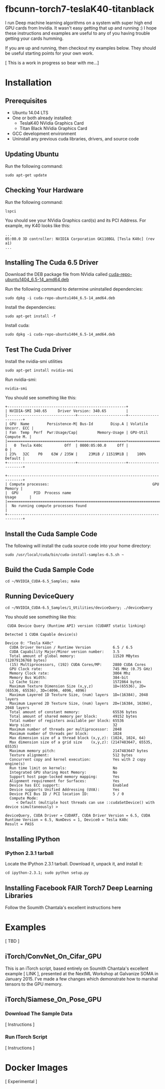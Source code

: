 # fbcunn-torch7-teslaK40-titanblack

I run Deep machine learning algorithms on a system with super high end GPU cards from Invidia. It wasn't easy getting that up and running :)  I hope these instructions and examples are useful to any of you having trouble getting your cards humming. 

If you are up and running, then checkout my examples below.  They should be useful starting points for your own work.

[ This is a work in progress so bear with me...]

# Installation

## Prerequisites

* Ubuntu 14.04 LTS
* One or both already installed:
    *  TeslaK40 NVidia Graphics Card
    *  Titan Black NVidia Graphics Card
* GCC development environment
* Uninstall any previous cuda libraries, drivers, and source code

## Updating Ubuntu

Run the following command:
```
sudo apt-get update
```

## Checking Your Hardware

Run the following command:
```
lspci
```
You should see your NVidia Graphics card(s) and its PCI Address.  For example, my K40 looks like this:

```
...
05:00.0 3D controller: NVIDIA Corporation GK110BGL [Tesla K40c] (rev a1)
...
```

## Installing The Cuda 6.5 Driver

Download the DEB package file from NVidia called [cuda-repo-ubuntu1404_6.5-14_amd64.deb](https://developer.nvidia.com/cuda-downloads)

Run the following command to determine uninstalled dependencies:
```
sudo dpkg -i cuda-repo-ubuntu1404_6.5-14_amd64.deb
```
Install the dependencies:
```
sudo apt-get install -f
```
Install cuda:
```
sudo dpkg -i cuda-repo-ubuntu1404_6.5-14_amd64.deb
```

## Test The Cuda Driver
Install the nvidia-smi utilities
```
sudo apt-get install nvidia-smi
```
Run nvidia-smi:
```
nvidia-smi
```
You should see something like this:
```
+------------------------------------------------------+                       
| NVIDIA-SMI 340.65     Driver Version: 340.65         |                       
|-------------------------------+----------------------+----------------------+
| GPU  Name        Persistence-M| Bus-Id        Disp.A | Volatile Uncorr. ECC |
| Fan  Temp  Perf  Pwr:Usage/Cap|         Memory-Usage | GPU-Util  Compute M. |
|===============================+======================+======================|
|   0  Tesla K40c          Off  | 0000:05:00.0     Off |                    0 |
| 23%   32C    P0    63W / 235W |     23MiB / 11519MiB |    100%      Default |
+-------------------------------+----------------------+----------------------+
                                                                               
+-----------------------------------------------------------------------------+
| Compute processes:                                               GPU Memory |
|  GPU       PID  Process name                                     Usage      |
|=============================================================================|
|  No running compute processes found                                         |
+-----------------------------------------------------------------------------+
```

## Install the Cuda Sample Code

The following will install the cuda source code into your home directory:
```
sudo /usr/local/cuda/bin/cuda-install-samples-6.5.sh ~
```
## Build the Cuda Sample Code
```
cd ~/NVIDIA_CUDA-6.5_Samples; make
```

## Running DeviceQuery
```
cd ~/NVIDIA_CUDA-6.5_Samples/1_Utilities/deviceQuery; ./deviceQuery
```
You should see something like this:
```
 CUDA Device Query (Runtime API) version (CUDART static linking)

Detected 1 CUDA Capable device(s)

Device 0: "Tesla K40c"
  CUDA Driver Version / Runtime Version          6.5 / 6.5
  CUDA Capability Major/Minor version number:    3.5
  Total amount of global memory:                 11520 MBytes (12079136768 bytes)
  (15) Multiprocessors, (192) CUDA Cores/MP:     2880 CUDA Cores
  GPU Clock rate:                                745 MHz (0.75 GHz)
  Memory Clock rate:                             3004 Mhz
  Memory Bus Width:                              384-bit
  L2 Cache Size:                                 1572864 bytes
  Maximum Texture Dimension Size (x,y,z)         1D=(65536), 2D=(65536, 65536), 3D=(4096, 4096, 4096)
  Maximum Layered 1D Texture Size, (num) layers  1D=(16384), 2048 layers
  Maximum Layered 2D Texture Size, (num) layers  2D=(16384, 16384), 2048 layers
  Total amount of constant memory:               65536 bytes
  Total amount of shared memory per block:       49152 bytes
  Total number of registers available per block: 65536
  Warp size:                                     32
  Maximum number of threads per multiprocessor:  2048
  Maximum number of threads per block:           1024
  Max dimension size of a thread block (x,y,z): (1024, 1024, 64)
  Max dimension size of a grid size    (x,y,z): (2147483647, 65535, 65535)
  Maximum memory pitch:                          2147483647 bytes
  Texture alignment:                             512 bytes
  Concurrent copy and kernel execution:          Yes with 2 copy engine(s)
  Run time limit on kernels:                     No
  Integrated GPU sharing Host Memory:            No
  Support host page-locked memory mapping:       Yes
  Alignment requirement for Surfaces:            Yes
  Device has ECC support:                        Enabled
  Device supports Unified Addressing (UVA):      Yes
  Device PCI Bus ID / PCI location ID:           5 / 0
  Compute Mode:
     < Default (multiple host threads can use ::cudaSetDevice() with device simultaneously) >

deviceQuery, CUDA Driver = CUDART, CUDA Driver Version = 6.5, CUDA Runtime Version = 6.5, NumDevs = 1, Device0 = Tesla K40c
Result = PASS
```

## Installing IPython

### IPython 2.3.1 tarball

Locate the IPython 2.3.1 tarball.  Download it, unpack it, and install it:
```
cd ipython-2.3.1; sudo python setup.py
```

## Installing Facebook FAIR Torch7 Deep Learning Libraries

Follow the Soumith Chantala's excellent instructions here

# Examples

[ TBD ]

## iTorch/ConvNet_On_Cifar_GPU

This is an iTorch script, based entirely on Soumith Chantala's excellent example [ LINK ], presented at the NextML Workshop at Galvanize SOMA in January 2015.  I've made a few changes which demonstrate how to marshal tensors to the GPU memory.

## iTorch/Siamese_On_Pose_GPU

### Download The Sample Data

[ Instructions ]

### Run ITorch Script

[ Instructions ]

# Docker Images

[ Experimental ]
